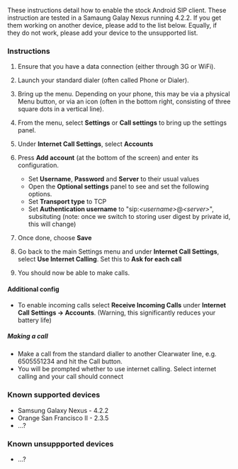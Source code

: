 These instructions detail how to enable the stock Android SIP client.
These instruction are tested in a Samaung Galay Nexus running 4.2.2. If
you get them working on another device, please add to the list below.
Equally, if they do not work, please add your device to the unsupported
list.

### Instructions

1.  Ensure that you have a data connection (either through 3G or WiFi).
2.  Launch your standard dialer (often called Phone or Dialer).
3.  Bring up the menu. Depending on your phone, this may be via a
    physical Menu button, or via an icon (often in the bottom right,
    consisting of three square dots in a vertical line).
4.  From the menu, select **Settings** or **Call settings** to bring up
    the settings panel.
5.  Under **Internet Call Settings**, select **Accounts**
6.  Press **Add account** (at the bottom of the screen) and enter its
    configuration.
    -   Set **Username**, **Password** and **Server** to their usual
        values
    -   Open the **Optional settings** panel to see and set the
        following options.
    -   Set **Transport type** to TCP
    -   Set **Authentication username** to
        "sip:*&lt;username\>*@*&lt;server\>*", subsituting (note: once we
        switch to storing user digest by private id, this will change)

7.  Once done, choose **Save**
8.  Go back to the main Settings menu and under **Internet Call
    Settings**, select **Use Internet Calling**. Set this to **Ask for
    each call**
9.  You should now be able to make calls.

#### Additional config

-   To enable incoming calls select **Receive Incoming Calls** under
    **Internet Call Settings -\> Accounts**. (Warning, this
    significantly reduces your battery life)

##### Making a call

-   Make a call from the standard dialler to another Clearwater line,
    e.g. 6505551234 and hit the Call button.
-   You will be prompted whether to use internet calling. Select
    internet calling and your call should connect

### Known supported devices

-   Samsung Galaxy Nexus - 4.2.2
-   Orange San Francisco II - 2.3.5
-   ...?

### Known unsuppported devices

-   ...?
